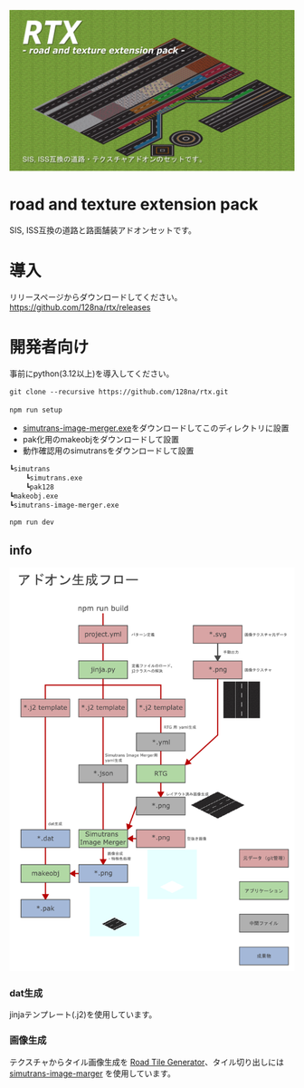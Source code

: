 ![サムネイル](./doc/thumb.png)

# road and texture extension pack

SIS, ISS互換の道路と路面舗装アドオンセットです。

# 導入

リリースページからダウンロードしてください。
https://github.com/128na/rtx/releases

# 開発者向け

事前にpython(3.12以上)を導入してください。

```
git clone --recursive https://github.com/128na/rtx.git

npm run setup
```

- [simutrans-image-merger.exe](https://github.com/128na/simutrans-image-merger/releases/tag/latest)をダウンロードしてこのディレクトリに設置
- pak化用のmakeobjをダウンロードして設置
- 動作確認用のsimutransをダウンロードして設置

```
┗simutrans
    ┗simutrans.exe
    ┗pak128
┗makeobj.exe
┗simutrans-image-merger.exe
```

```
npm run dev
```

## info

![アドオン生成フロー](./doc/flow.png)


### dat生成
jinjaテンプレート(.j2)を使用しています。

### 画像生成
テクスチャからタイル画像生成を [Road Tile Generator](https://github.com/128na/rtg)、タイル切り出しには [
simutrans-image-marger](https://github.com/128na/simutrans-image-merger) を使用しています。

